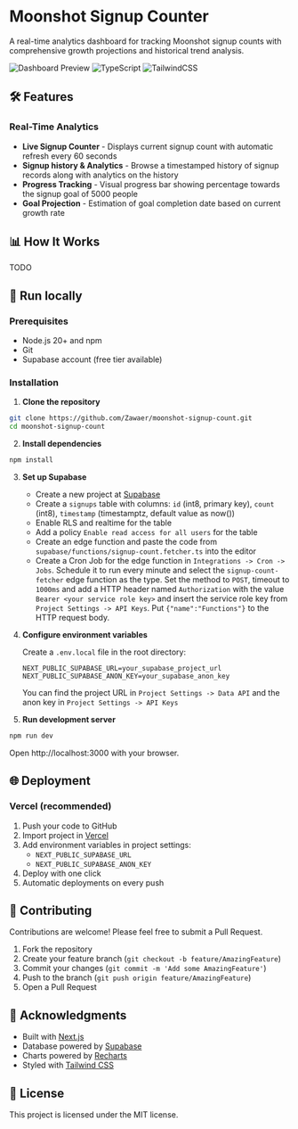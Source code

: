 # Moonshot Signup Counter

A real-time analytics dashboard for tracking Moonshot signup counts with comprehensive growth projections and historical trend analysis.

![Dashboard Preview](https://img.shields.io/badge/Next.js-15.5-black?style=for-the-badge&logo=next.js)
![TypeScript](https://img.shields.io/badge/TypeScript-5.0-blue?style=for-the-badge&logo=typescript)
![TailwindCSS](https://img.shields.io/badge/Tailwind-4.0-38bdf8?style=for-the-badge&logo=tailwindcss)

## 🛠️ Features

### Real-Time Analytics
- **Live Signup Counter** - Displays current signup count with automatic refresh every 60 seconds
- **Signup history & Analytics** - Browse a timestamped history of signup records along with analytics on the history
- **Progress Tracking** - Visual progress bar showing percentage towards the signup goal of 5000 people
- **Goal Projection** - Estimation of goal completion date based on current growth rate

## 📊 How It Works

TODO

## 🚀 Run locally

### Prerequisites
- Node.js 20+ and npm
- Git
- Supabase account (free tier available)

### Installation

1. **Clone the repository**
```bash
git clone https://github.com/Zawaer/moonshot-signup-count.git
cd moonshot-signup-count
```

2. **Install dependencies**
```bash
npm install
```

3. **Set up Supabase**
   - Create a new project at [Supabase](https://supabase.com)
   - Create a `signups` table with columns: `id` (int8, primary key), `count` (int8), `timestamp` (timestamptz, default value as now())
   - Enable RLS and realtime for the table
   - Add a policy `Enable read access for all users` for the table
   - Create an edge function and paste the code from `supabase/functions/signup-count.fetcher.ts` into the editor
   - Create a Cron Job for the edge function in `Integrations -> Cron -> Jobs`. Schedule it to run every minute and select the `signup-count-fetcher` edge function as the type. Set the method to `POST`, timeout to `1000ms` and add a HTTP header named `Authorization` with the value `Bearer <your service role key>` and insert the service role key from `Project Settings -> API Keys`. Put `{"name":"Functions"}` to the HTTP request body.

4. **Configure environment variables**
   
   Create a `.env.local` file in the root directory:
   ```env
   NEXT_PUBLIC_SUPABASE_URL=your_supabase_project_url
   NEXT_PUBLIC_SUPABASE_ANON_KEY=your_supabase_anon_key
   ```

   You can find the project URL in `Project Settings -> Data API` and the anon key in `Project Settings -> API Keys`

5. **Run development server**
```bash
npm run dev
```

Open http://localhost:3000 with your browser.

## 🌐 Deployment

### Vercel (recommended)
1. Push your code to GitHub
2. Import project in [Vercel](https://vercel.com)
3. Add environment variables in project settings:
   - `NEXT_PUBLIC_SUPABASE_URL`
   - `NEXT_PUBLIC_SUPABASE_ANON_KEY`
4. Deploy with one click
5. Automatic deployments on every push

## 🤝 Contributing

Contributions are welcome! Please feel free to submit a Pull Request.

1. Fork the repository
2. Create your feature branch (`git checkout -b feature/AmazingFeature`)
3. Commit your changes (`git commit -m 'Add some AmazingFeature'`)
4. Push to the branch (`git push origin feature/AmazingFeature`)
5. Open a Pull Request

## 🙏 Acknowledgments

- Built with [Next.js](https://nextjs.org/)
- Database powered by [Supabase](https://supabase.com/)
- Charts powered by [Recharts](https://recharts.org/)
- Styled with [Tailwind CSS](https://tailwindcss.com/)

## 📄 License

This project is licensed under the MIT license.
